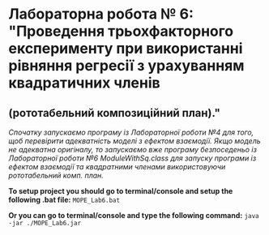 # Лабораторна робота № 6: "Проведення трьохфакторного експерименту при використанні рівняння регресії з урахуванням квадратичних членів
(рототабельний композиційний план)."
---

 *Спочатку запускаємо програму із Лабораторної роботи №4 для того, щоб перевірити адекватність моделі
 з ефектом взаємодії. Якщо модель не адекватна оригіналу, то запускаємо вже програму безпоседеньо із
 Лабораторної роботи №6 ModuleWithSq.class для запуску програми із ефектом взаємодії та квадратними членами
 використовуючи рототабельний комп. план.*


**To setup project you should go to terminal/console and setup the following .bat file:**
```MOPE_Lab6.bat```

**Or you can go to terminal/console and type the following command:**
```java -jar ./MOPE_Lab6.jar```
